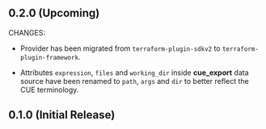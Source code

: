 ## 0.2.0 (Upcoming)
    
CHANGES:

* Provider has been migrated from `terraform-plugin-sdkv2` to
  `terraform-plugin-framework`.

* Attributes `expression`, `files` and `working_dir` inside **cue_export** data
  source have been renamed to `path`, `args` and `dir` to better reflect the
  CUE terminology.

## 0.1.0 (Initial Release)
